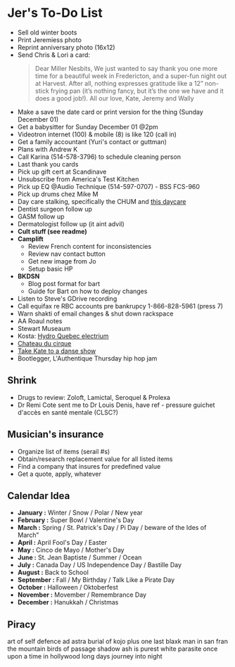 # Jer's To-Do List

- Sell old winter boots
- Print Jeremiess photo
- Reprint anniversary photo (16x12)
- Send Chris & Lori a card:
  > Dear Miller Nesbits, We just wanted to say thank you one more time for a beautiful week in Fredericton, and a super-fun night out at Harvest. After all, nothing expresses gratitude like a 12” non-stick frying pan (it’s nothing fancy, but it’s the one we have and it does a good job!). All our love, Kate, Jeremy and Wally
- Make a save the date card or print version for the thing (Sunday December 01)
- Get a babysitter for Sunday December 01 @2pm
- Videotron internet (100) & mobile (8) is like 120 (call in)
- Get a family accountant (Yuri's contact or guttman)
- Plans with Andrew K
- Call Karina (514-578-3796) to schedule cleaning person
- Last thank you cards
- Pick up gift cert at Scandinave
- Unsubscribe from America's Test Kitchen
- Pick up EQ @Audio Technique (514-597-0707) - BSS FCS-960
- Pick up drums chez Mike M
- Day care stalking, specifically the CHUM and [this daycare](https://www.facebook.com/pg/cpelavouteenchantee/about/?ref=page_internal)
- Dentist surgeon follow up
- GASM follow up
- Dermatologist follow up (it aint advil)
- **Cult stuff (see readme)**
- **Camplift**
  - Review French content for inconsistencies
  - Review nav contact button
  - Get new image from Jo
  - Setup basic HP
- **BKDSN**
  - Blog post format for bart
  - Guide for Bart on how to deploy changes
- Listen to Steve's GDrive recording
- Call equifax re RBC accounts pre bankrupcy 1-866-828-5961 (press 7)
- Warn shakti of email changes & shut down rackspace
- AA Roaul notes
- Stewart Museaum
- Kosta: [Hydro Quebec electrium](http://www.hydroquebec.com/visit/monteregie/electrium.html)
- [Chateau du cirque](https://www.chateau-cirque.com/)
- [Take Kate to a danse show](https://www.quebecdanse.org/)
- Bootlegger, L'Authentique Thursday hip hop jam

## Shrink

- Drugs to review: Zoloft, Lamictal, Seroquel & Prolexa
- Dr Remi Cote sent me to Dr Louis Denis, have ref - pressure guichet d'accès en santé mentale (CLSC?)

## Musician's insurance

- Organize list of items (serail #s)
- Obtain/research replacement value for all listed items
- Find a company that insures for predefined value
- Get a quote, apply, whatever

## Calendar Idea

- **January :** Winter / Snow / Polar / New year
- **February :** Super Bowl / Valentine's Day
- **March :** Spring / St. Patrick's Day / Pi Day / beware of the Ides of March”
- **April :** April Fool's Day / Easter
- **May :** Cinco de Mayo / Mother's Day
- **June :** St. Jean Baptiste / Summer / Ocean
- **July :** Canada Day / US Independence Day / Bastille Day
- **August :** Back to School
- **September :** Fall / My Birthday / Talk Like a Pirate Day
- **October :** Halloween / Oktoberfest
- **November :** Movember / Remembrance Day
- **December :** Hanukkah / Christmas

## Piracy

art of self defence
ad astra
burial of kojo
plus one
last blaxk man in san fran
the mountain
birds of passage
shadow
ash is purest white
parasite
once upon a time in hollywood
long days journey into night
